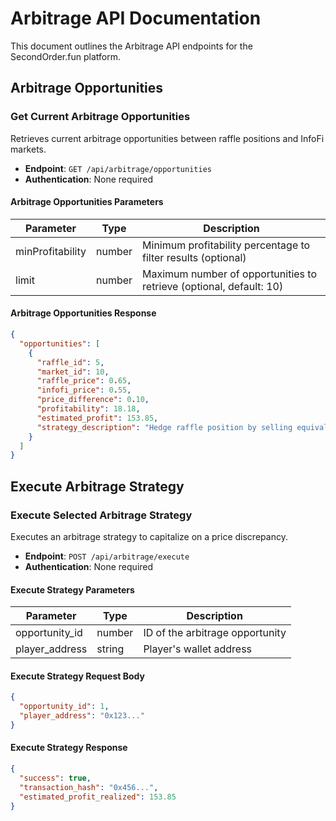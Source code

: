 # Arbitrage API Documentation

This document outlines the Arbitrage API endpoints for the SecondOrder.fun platform.

## Arbitrage Opportunities

### Get Current Arbitrage Opportunities

Retrieves current arbitrage opportunities between raffle positions and InfoFi markets.

- **Endpoint**: `GET /api/arbitrage/opportunities`
- **Authentication**: None required

#### Arbitrage Opportunities Parameters

| Parameter | Type | Description |
|-----------|------|-------------|
| minProfitability | number | Minimum profitability percentage to filter results (optional) |
| limit | number | Maximum number of opportunities to retrieve (optional, default: 10) |

#### Arbitrage Opportunities Response

```json
{
  "opportunities": [
    {
      "raffle_id": 5,
      "market_id": 10,
      "raffle_price": 0.65,
      "infofi_price": 0.55,
      "price_difference": 0.10,
      "profitability": 18.18,
      "estimated_profit": 153.85,
      "strategy_description": "Hedge raffle position by selling equivalent InfoFi YES position"
    }
  ]
}
```

## Execute Arbitrage Strategy

### Execute Selected Arbitrage Strategy

Executes an arbitrage strategy to capitalize on a price discrepancy.

- **Endpoint**: `POST /api/arbitrage/execute`
- **Authentication**: None required

#### Execute Strategy Parameters

| Parameter | Type | Description |
|-----------|------|-------------|
| opportunity_id | number | ID of the arbitrage opportunity |
| player_address | string | Player's wallet address |

#### Execute Strategy Request Body

```json
{
  "opportunity_id": 1,
  "player_address": "0x123..."
}
```

#### Execute Strategy Response

```json
{
  "success": true,
  "transaction_hash": "0x456...",
  "estimated_profit_realized": 153.85
}
```

